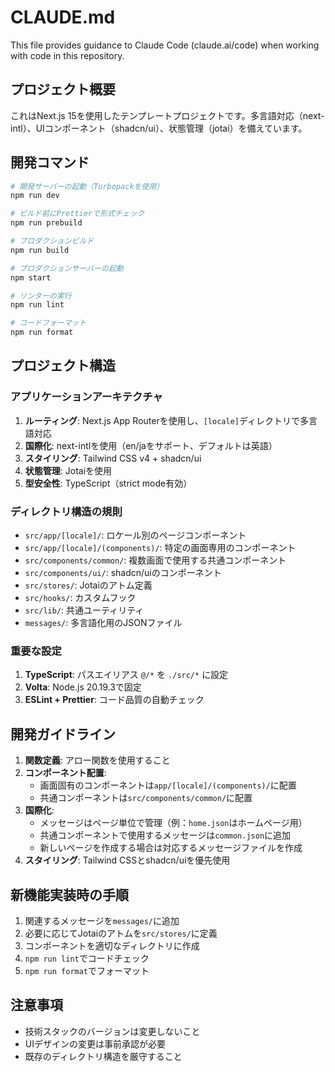 # CLAUDE.md

This file provides guidance to Claude Code (claude.ai/code) when working with code in this repository.

## プロジェクト概要

これはNext.js 15を使用したテンプレートプロジェクトです。多言語対応（next-intl）、UIコンポーネント（shadcn/ui）、状態管理（jotai）を備えています。

## 開発コマンド

```bash
# 開発サーバーの起動（Turbopackを使用）
npm run dev

# ビルド前にPrettierで形式チェック
npm run prebuild

# プロダクションビルド
npm run build

# プロダクションサーバーの起動
npm start

# リンターの実行
npm run lint

# コードフォーマット
npm run format
```

## プロジェクト構造

### アプリケーションアーキテクチャ

1. **ルーティング**: Next.js App Routerを使用し、`[locale]`ディレクトリで多言語対応
2. **国際化**: next-intlを使用（en/jaをサポート、デフォルトは英語）
3. **スタイリング**: Tailwind CSS v4 + shadcn/ui
4. **状態管理**: Jotaiを使用
5. **型安全性**: TypeScript（strict mode有効）

### ディレクトリ構造の規則

- `src/app/[locale]/`: ロケール別のページコンポーネント
- `src/app/[locale]/(components)/`: 特定の画面専用のコンポーネント
- `src/components/common/`: 複数画面で使用する共通コンポーネント
- `src/components/ui/`: shadcn/uiのコンポーネント
- `src/stores/`: Jotaiのアトム定義
- `src/hooks/`: カスタムフック
- `src/lib/`: 共通ユーティリティ
- `messages/`: 多言語化用のJSONファイル

### 重要な設定

1. **TypeScript**: パスエイリアス `@/*` を `./src/*` に設定
2. **Volta**: Node.js 20.19.3で固定
3. **ESLint + Prettier**: コード品質の自動チェック

## 開発ガイドライン

1. **関数定義**: アロー関数を使用すること
2. **コンポーネント配置**:
   - 画面固有のコンポーネントは`app/[locale]/(components)/`に配置
   - 共通コンポーネントは`src/components/common/`に配置
3. **国際化**:
   - メッセージはページ単位で管理（例：`home.json`はホームページ用）
   - 共通コンポーネントで使用するメッセージは`common.json`に追加
   - 新しいページを作成する場合は対応するメッセージファイルを作成
4. **スタイリング**: Tailwind CSSとshadcn/uiを優先使用

## 新機能実装時の手順

1. 関連するメッセージを`messages/`に追加
2. 必要に応じてJotaiのアトムを`src/stores/`に定義
3. コンポーネントを適切なディレクトリに作成
4. `npm run lint`でコードチェック
5. `npm run format`でフォーマット

## 注意事項

- 技術スタックのバージョンは変更しないこと
- UIデザインの変更は事前承認が必要
- 既存のディレクトリ構造を厳守すること
